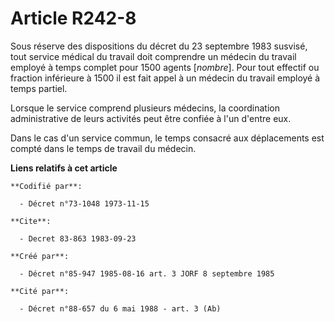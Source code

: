 # Article R242-8

Sous réserve des dispositions du décret du 23 septembre 1983 susvisé, tout service médical du travail doit comprendre un
médecin du travail employé à temps complet pour 1500 agents [*nombre*]. Pour tout effectif ou fraction inférieure à 1500 il
est fait appel à un médecin du travail employé à temps partiel.

Lorsque le service comprend plusieurs médecins, la coordination administrative de leurs activités peut être confiée à l'un
d'entre eux.

Dans le cas d'un service commun, le temps consacré aux déplacements est compté dans le temps de travail du médecin.

**Liens relatifs à cet article**

	**Codifié par**:

	  - Décret n°73-1048 1973-11-15

	**Cite**:

	  - Decret 83-863 1983-09-23

	**Créé par**:

	  - Décret n°85-947 1985-08-16 art. 3 JORF 8 septembre 1985

	**Cité par**:

	  - Décret n°88-657 du 6 mai 1988 - art. 3 (Ab)

